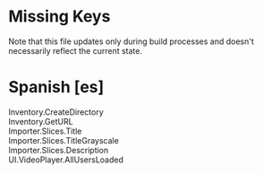 # Missing Keys
Note that this file updates only during build processes and doesn't necessarily reflect the current state.

# Spanish [es]
Inventory.CreateDirectory  
Inventory.GetURL  
Importer.Slices.Title  
Importer.Slices.TitleGrayscale  
Importer.Slices.Description  
UI.VideoPlayer.AllUsersLoaded  

